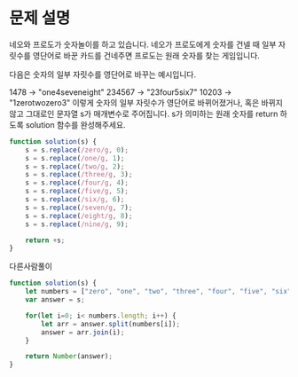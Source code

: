 # 문제 설명

네오와 프로도가 숫자놀이를 하고 있습니다. 네오가 프로도에게 숫자를 건넬 때 일부 자릿수를 영단어로 바꾼 카드를 건네주면 프로도는 원래 숫자를 찾는 게임입니다.

다음은 숫자의 일부 자릿수를 영단어로 바꾸는 예시입니다.

1478 → "one4seveneight"
234567 → "23four5six7"
10203 → "1zerotwozero3"
이렇게 숫자의 일부 자릿수가 영단어로 바뀌어졌거나, 혹은 바뀌지 않고 그대로인 문자열 s가 매개변수로 주어집니다. s가 의미하는 원래 숫자를 return 하도록 solution 함수를 완성해주세요.


``` javascript
function solution(s) {
    s = s.replace(/zero/g, 0);
    s = s.replace(/one/g, 1);
    s = s.replace(/two/g, 2);
    s = s.replace(/three/g, 3);
    s = s.replace(/four/g, 4);
    s = s.replace(/five/g, 5);
    s = s.replace(/six/g, 6);
    s = s.replace(/seven/g, 7);   
    s = s.replace(/eight/g, 8);
    s = s.replace(/nine/g, 9);

    return +s;
}
```

다른사람풀이
```js
function solution(s) {
    let numbers = ["zero", "one", "two", "three", "four", "five", "six", "seven", "eight", "nine"];
    var answer = s;

    for(let i=0; i< numbers.length; i++) {
        let arr = answer.split(numbers[i]);
        answer = arr.join(i);
    }

    return Number(answer);
}
```